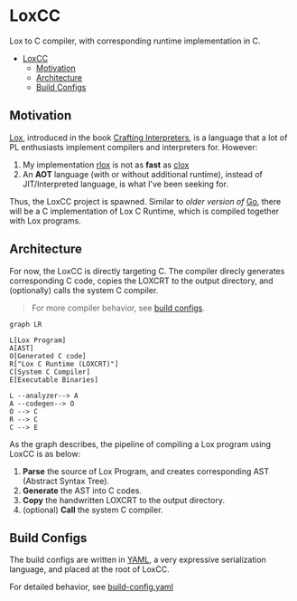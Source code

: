 # LoxCC
Lox to C compiler, with corresponding runtime implementation in C.

- [LoxCC](#loxcc)
  - [Motivation](#motivation)
  - [Architecture](#architecture)
  - [Build Configs](#build-configs)

## Motivation
[Lox](https://craftinginterpreters.com/the-lox-language.html), introduced in the book [Crafting Interpreters](https://craftinginterpreters.com), is a language that a lot of PL enthusiasts implement compilers and interpreters for. However:

1. My implementation [rlox](https://github.com/cylixlee/rlox) is not as **fast** as [clox](https://github.com/munificent/craftinginterpreters/tree/master/c)
2. An **AOT** language (with or without additional runtime), instead of JIT/Interpreted language, is what I've been seeking for.

Thus, the LoxCC project is spawned. Similar to *older version of* [Go](https://go.dev/), there will be a C implementation of Lox C Runtime, which is compiled together with Lox programs.

## Architecture

For now, the LoxCC is directly targeting C. The compiler direcly generates corresponding C code, copies the LOXCRT to the output directory, and (optionally) calls the system C compiler. 
> For more compiler behavior, see [build configs](#build-configs).

```mermaid
graph LR

L[Lox Program]
A[AST]
O[Generated C code]
R["Lox C Runtime (LOXCRT)"]
C[System C Compiler]
E[Executable Binaries]

L --analyzer--> A
A --codegen--> O
O --> C
R --> C
C --> E
```

As the graph describes, the pipeline of compiling a Lox program using LoxCC is as below:
1. **Parse** the source of Lox Program, and creates corresponding AST (Abstract Syntax Tree).
2. **Generate** the AST into C codes.
3. **Copy** the handwritten LOXCRT to the output directory.
4. (optional) **Call** the system C compiler.

## Build Configs

The build configs are written in [YAML](https://yaml.org/), a very expressive serialization language, and placed at the root of LoxCC.

For detailed behavior, see [build-config.yaml](./build-config.yaml)